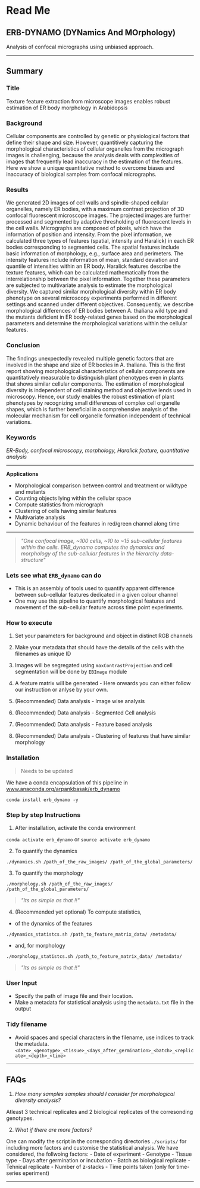 # Read Me

## ERB-DYNAMO (DYNamics And MOrphology)
Analysis of confocal micrographs using unbiased approach.

---
## Summary

### Title
Texture feature extraction from microscope images enables robust estimation of ER body morphology in Arabidopsis

### Background
Cellular components are controlled by genetic or physiological factors that define their shape and size. However, quantitively capturing the morphological characteristics of cellular organelles from the micrograph images is challenging, because the analysis deals with complexities of images that frequently lead inaccuracy in the estimation of the features. Here we show a unique quantitative method to overcome biases and inaccuracy of biological samples from confocal micrographs. 

### Results
We generated 2D images of cell walls and spindle-shaped cellular organelles, namely ER bodies, with a maximum contrast projection of 3D confocal fluorescent microscope images. The projected images are further processed and segmented by adaptive thresholding of fluorescent levels in the cell walls. Micrographs are composed of pixels, which have the information of position and intensity. From the pixel information, we calculated three types of features (spatial, intensity and Haralick) in each ER bodies corresponding to segmented cells. The spatial features include basic information of morphology, e.g., surface area and perimeters. The intensity features include information of mean, standard deviation and quantile of intensities within an ER body. Haralick features describe the texture features, which can be calculated mathematically from the interrelationship between the pixel information. Together these parameters are subjected to multivariate analysis to estimate the morphological diversity. We captured similar morphological diversity within ER body phenotype on several microscopy experiments performed in different settings and scanned under different objectives. Consequently, we describe morphological differences of ER bodies between A. thaliana wild type and the mutants deficient in ER body-related genes based on the morphological parameters and determine the morphological variations within the cellular features. 

### Conclusion
The findings unexpectedly revealed multiple genetic factors that are involved in the shape and size of ER bodies in A. thaliana. This is the first report showing morphological characteristics of cellular components are quantitatively measurable to distinguish plant phenotypes even in plants that shows similar cellular components. The estimation of morphological diversity is independent of cell staining method and objective lends used in microscopy. Hence, our study enables the robust estimation of plant phenotypes by recognizing small differences of complex cell organelle shapes, which is further beneficial in a comprehensive analysis of the molecular mechanism for cell organelle formation independent of technical variations. 

### Keywords
_ER-Body, confocal microscopy, morphology, Haralick feature, quantitative analysis_

---

__Applications__
* Morphological comparison between control and treatment or wildtype and mutants
* Counting objects lying within the cellular space
* Compute statistics from micrograph
* Clustering of cells having similar features
* Multivariate analysis
* Dynamic behaviour of the features in red/green channel along time

---

> *"One confocal image, ~100 cells, ~10 to ~15 sub-cellular features within the cells. ERB_dynamo computes the dynamics and morphology of the sub-cellular features in the hierarchy data-structure"*

### Lets see what `ERB_dynamo` can do

* This is an assembly of tools used to quantify apparent difference between sub-cellular features dedicated in a given colour channel
* One may use this pipeline to quantify morphological features and movement of the sub-cellular feature across time point experiments.

### How to execute

1. Set your parameters for background and object in distinct RGB channels

2. Make your metadata that should have the details of the cells with the filenames as unique ID

3. Images will be segregated using `maxContrastProjection` and cell segmentation will be done by `EBImage` module

4. A feature matrix will be generated - Here onwards you can either follow our instruction or anlyse by your own.

5. (Recommended) Data analysis - Image wise analysis

6. (Recommended) Data analysis - Segmented Cell analysis

7. (Recommended) Data analysis - Feature based analysis

8. (Recommended) Data analysis - Clustering of features that have similar morphology


### Installation

> Needs to be updated

We have a conda encapsulation of this pipeline in www.anaconda.org/arpankbasak/erb_dynamo

`conda install erb_dynamo -y`

### Step by step Instructions

1. After installation, activate the conda environment

`conda activate erb_dynamo` or `source activate erb_dynamo` 

2. To quantify the dynamics 

`./dynamics.sh /path_of_the_raw_images/ /path_of_the_global_parameters/`

3. To quantify the morphology

`./morphology.sh /path_of_the_raw_images/ /path_of_the_global_parameters/`

> *"Its as simple as that !!"*

4. (Recommended yet optional) To compute statistics,

- of the dynamics of the features

`./dynamics_statistcs.sh /path_to_feature_matrix_data/ /metadata/`

- and, for morphology

`./morphology_statistcs.sh /path_to_feature_matrix_data/ /metadata/`

> *"Its as simple as that !!"*



### User Input

- Specify the path of image file and their location. 
- Make a metadata for statistical analysis using the `metadata.txt` file in the output

### Tidy filename

* Avoid spaces and special characters in the filename, use indices to track the metadata.
`<date>_<genotype>_<tissue>_<days_after_germination>_<batch>_<replicate>_<depth>_<time>`

---
## FAQs

1. _How many samples samples should I consider for morphological diversity analysis?_

Atleast 3 technical replicates and 2 biological replicates of the corresonding genotypes.

2. _What if there are more factors?_

One can modify the script in the corresponding directories `./scripts/` for including more factors and customise the statistical analysis. We have considered, the follwoing factors:
	- Date of experiment
	- Genotype
	- Tissue type
	- Days after germination or incubation
	- Batch as biological replicate
	- Tehnical replicate
	- Number of z-stacks
	- Time points taken (only for time-series eperiment)


---
